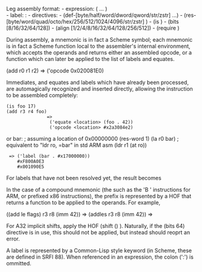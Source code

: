 Leg assembly format:
      - expression: (<mnemonic> <operand-0> ... <operand-n>)  
      - label: <label>:
      - directives:
       - (def-[byte/half/word/dword/qword/str/zstr] <value-0>...<value-n>)
       - (res-[byte/word/quad/octo/hex/256/512/1024/4096/str/zstr] <size>)
       - (is <equate-label> <constant>)
       - (bits [8/16/32/64/128])
       - (align [1/2/4/8/16/32/64/128/256/512])
       - (require <expression>)

During assembly, a mnemonic is in fact a Scheme symbol; each mnemonic
is in fact a Scheme function local to the assembler's internal
environment, which accepts the operands and returns either an assembled
opcode, or a function which can later be applied to the list of labels
and equates. 

(add r0 r1 r2) => ('opcode <location> 0x020081E0)


Immediates, and equates and labels which have already been processed,
are automagically recognized and inserted directly, allowing the 
instruction to be assembled completely:

    (is foo 17)
    (add r3 r4 foo)
                   => 
                    ('equate <location> (foo . 42))
                    ('opcode <location> #x2a3084e2)

or
    bar:              ; assuming a location of 0x00000000
    (res-word 1)
    (la r0 bar)       ; equivalent to "ldr ro, =bar" in std ARM asm
    (ldr r1 (at ro)) 

     => ('label (bar . #x17000000))
        #xF800A0E3
        #x001090E5
 
For labels that have not been resolved yet, the result becomes




In the case of a compound mnemonic (the such as the 'B <comparison>'
instructions for ARM, or prefixed x86 instructions), the prefix is
represented by a HOF that returns a function to be applied to the
operands. For example, 

((add le flags) r3 r8 (imm 42))  => (addles r3 r8 (imm 42)) => 


For A32 implicit shifts, apply the HOF (shift (<instruction>) <amount>). 
Naturally, if the (bits 64) directive is in use, this should not be
applied, but instead should reoprt an error.

A label is represented by a Common-Lisp style keyword (in Scheme,
these are defined in SRFI 88). When referenced in an expression, the
colon (':') is ommitted. 
